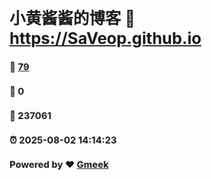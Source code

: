 # 小黄酱酱的博客 :link: https://SaVeop.github.io 
### :page_facing_up: [79](https://SaVeop.github.io/tag.html) 
### :speech_balloon: 0 
### :hibiscus: 237061 
### :alarm_clock: 2025-08-02 14:14:23 
### Powered by :heart: [Gmeek](https://github.com/Meekdai/Gmeek)
